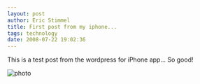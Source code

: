 ```yaml
---
layout: post
author: Eric Stimmel
title: First post from my iphone...
tags: technology
date: 2008-07-22 19:02:36
--- 
```



This is a test post from the wordpress for iPhone app... So good!

![photo][]

  [photo]: http://www.stimmelopolis.com/blog/wp-content/uploads/2008/07/p-640-480-95aefa21-37f8-4e1b-9f0e-83d66d700cb7.jpeg

